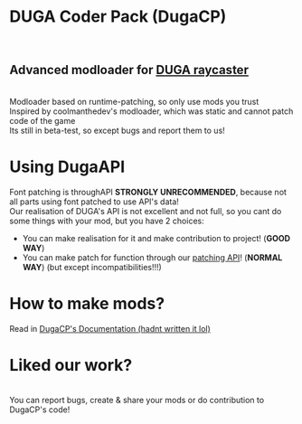 <h1>DUGA Coder Pack (DugaCP)</h1><br>
<h2>Advanced modloader for <a href="https://github.com/MaxwellSalmon/DUGA">DUGA raycaster</a></h2><br>
Modloader based on runtime-patching, so only use mods you trust<br>
Inspired by coolmanthedev's modloader, which was static and cannot patch code of the game<br>
Its still in beta-test, so except bugs and report them to us!<br>
<h1>Using DugaAPI</h1>
Font patching is throughAPI <strong>STRONGLY UNRECOMMENDED</strong>, because not all parts using font patched to use API's data!<br>
Our realisation of DUGA's API is not excellent and not full, so you cant do some things with your mod, but you have 2 choices:<br>
<ul>
  <li>You can make realisation for it and make contribution to project! (<strong>GOOD WAY</strong>)</li>
  <li>You can make patch for function through our <a href="">patching API</a>! (<strong>NORMAL WAY</strong>) (but except incompatibilities!!!)</li>
</ul>
<h1>How to make mods?</h1>
Read in <a href="">DugaCP's Documentation (hadnt written it lol)</a><br>
<h1>Liked our work?</h1><br>
You can report bugs, create & share your mods or do contribution to DugaCP's code!<br>
